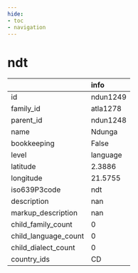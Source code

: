 ```yaml
---
hide:
- toc
- navigation
---
```

# ndt
|                      | info     |
|:---------------------|:---------|
| id                   | ndun1249 |
| family_id            | atla1278 |
| parent_id            | ndun1248 |
| name                 | Ndunga   |
| bookkeeping          | False    |
| level                | language |
| latitude             | 2.3886   |
| longitude            | 21.5755  |
| iso639P3code         | ndt      |
| description          | nan      |
| markup_description   | nan      |
| child_family_count   | 0        |
| child_language_count | 0        |
| child_dialect_count  | 0        |
| country_ids          | CD       |